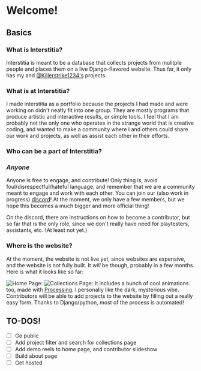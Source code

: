 # Welcome!

## Basics

### What is Interstitia?

Interstitia is meant to be a database that collects projects from mulitple people and places them on a live Django-flavored website. Thus far, it only has my and [@Killerstrike1234's](https://github.com/Killerstrike1234) projects.

### What is at Interstitia?

I made interstitia as a portfolio because the projects I had made and were working on didn't neatly fit into one group. They are mostly programs that produce artistic and interactive results, or simple tools. I feel that I am probably not the only one who operates in the strange world that is creative coding, and wanted to make a community where I and others could share our work and projects, as well as assist each other in their efforts.

### Who can be a part of Interstitia?

### ***Anyone***
Anyone is free to engage, and contribute! Only thing is, avoid foul/disrespectful/hateful language, and remember that we are a community meant to engage and work with each other. You can join our (also work in progress) [discord](https://discord.gg/wqUvuFDnUB)! At the moment, we only have a few members, but we hope this becomes a much bigger and more official thing!

On the discord, there are instructions on how to become a contributor, but so far that is the only role, since we don't really have need for playtesters, assistants, etc. (At least not yet.)

### Where is the website?

At the moment, the website is not live yet, since websites are expensive, and the website is not fully built. It *will* be though, probably in a few months. Here is what it looks like so far:

![Home Page:](https://drive.google.com/uc?export=view&id=1up0rDeC3m1ASvGA16ZVnYjTPFXitt22v)
![Collections Page:](https://drive.google.com/uc?export=view&id=1HawfoZqgskDrKroWwnRGiDe6Lq4FxKGo) 
It includes a bunch of cool animations too, made with [Processing](https://processing.org/). I personally like the dark, mysterious vibe. Contributors will be able to add projects to the website by filling out a really easy form. Thanks to Django/python, most of the process is automated!

## TO-DOS!
- [ ] Go public
- [ ] Add project filter and search for collections page
- [ ] Add demo reels to home page, and contributor slideshow
- [ ] Build about page
- [ ] Get hosted
